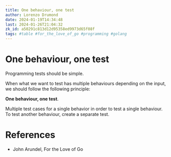 ```yaml
---
title: One behaviour, one test
author: Lorenzo Drumond
date: 2024-01-19T14:34:48
last: 2024-01-26T21:04:32
zk_id: a50291c813d12d95358ed9973d65f08f
tags: #table #for_the_love_of_go #programming #golang
---
```



# One behaviour, one test
Programming tests should be simple.

When what we want to test has multiple behaviours depending on the input, we should follow the following principle:

__One behaviour, one test__.

Multiple test cases for a single behavior in order to test a single behaviour. To test another behaviour, create a separate test.

# References
- John Arundel, For the Love of Go
